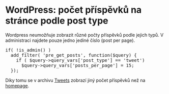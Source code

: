 <!--
title : WordPress: počet příspěvků na stránce podle post type
author : Roman Ožana <ozana@omdesign.cz>
date : 26.1.2012 20:23:10
tags : wordpress
-->

# WordPress: počet příspěvků na stránce podle post type

Wordpress neumožňuje zobrazit různé počty příspěvků podle jejich typů. V administraci najdete pouze jedno jediné číslo (post per page).

<pre>if( !is_admin() )
  add_filter( 'pre_get_posts', function($query) {
    if ( $query-&gt;query_vars['post_type'] == 'tweet')
      $query-&gt;query_vars['posts_per_page'] = 15;
  });</pre>

Díky tomu se v archivu [Tweets][1] zobrazí jiný počet příspěvků než na [homepage][2].

 [1]: http://www.nabito.net/tweets/
 [2]: http://www.nabito.net